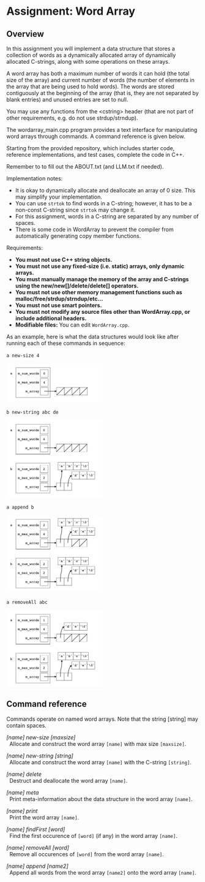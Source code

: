 # Assignment: Word Array



## Overview

In this assignment you will implement a data structure that stores a
collection of words as a dynamically allocated array of
dynamically allocated C-strings, along with some operations on these
arrays.

A word array has both a maximum number of words it can hold (the total
size of the array) and current number of words (the number of elements
in the array that are being used to hold words). The words are stored
contiguously at the beginning of the array (that is, they are not
separated by blank entries) and unused entries are set to null.

You may use any functions from the &lt;cstring&gt; header (that are not part of other requirements, e.g. do not use strdup/strndup).

The wordarray_main.cpp program provides a text interface for
manipulating word arrays through commands. A command reference
is given below.

Starting from the provided repository, which includes starter code,
reference implementations, and test cases, complete the code in C++.

Remember to to fill out the ABOUT.txt (and LLM.txt if needed).

Implementation notes:
* It is okay to dynamically allocate and deallocate an array of 0 size.  This may simplify your implementation.
* You can use `strtok` to find words in a C-string; however, it has to be a non-const C-string since `strtok` may change it.
* For this assignment, words in a C-string are separated by any number of spaces.
* There is some code in WordArray to prevent the compiler from automatically generating copy member functions.

Requirements:
* **You must not use C++ string objects.**
* **You must not use any fixed-size (i.e. static) arrays, only dynamic arrays.**
* **You must manually manage the memory of the array and C-strings using the new/new[]/delete/delete[] operators.**
 * **You must not use other memory management functions such as malloc/free/strdup/strndup/etc...**
 * **You must not use smart pointers.**
* **You must not modify any source files other than WordArray.cpp, or include additional headers.**
* **Modifiable files:** You can edit `WordArray.cpp`.

As an example, here is what the data structures would look like after
running each of these commands in sequence:

`a new-size 4`

<img src="README-example1a.png" height="100">

`b new-string abc de`

<img src="README-example1b.png" height="200">

`a append b`

<img src="README-example1c.png" height="200">

`a removeAll abc`

<img src="README-example1d.png" height="200">



## Command reference

Commands operate on named word arrays. Note that the string [string]
may contain spaces.

*[name] new-size [maxsize]*  
&nbsp; Allocate and construct the word array `[name]` with max size `[maxsize]`.

*[name] new-string [string]*  
&nbsp; Allocate and construct the word array `[name]` with the C-string `[string]`.

*[name] delete*  
&nbsp; Destruct and deallocate the word array `[name]`.

*[name] meta*  
&nbsp; Print meta-information about the data structure in the word array `[name]`.

*[name] print*  
&nbsp; Print the word array `[name]`.

*[name] findFirst [word]*  
&nbsp; Find the first occurence of `[word]` (if any) in the word array `[name]`.

*[name] removeAll [word]*  
&nbsp; Remove all occurences of `[word]` from the word array `[name]`.

*[name] append [name2]*  
&nbsp; Append all words from the word array `[name2]` onto the word array `[name]`.
